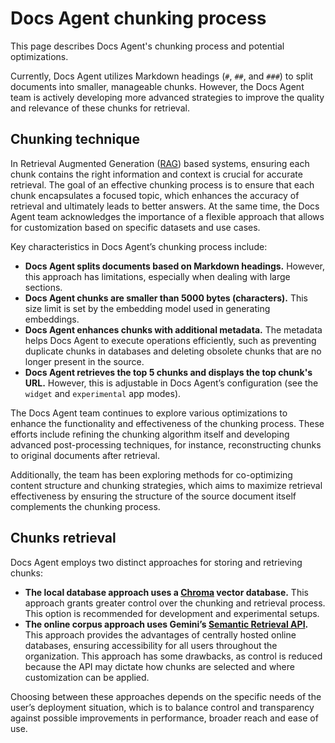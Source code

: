 <!-- SPDX-License-Identifier: MPL-2.0 -->
# Docs Agent chunking process

This page describes Docs Agent's chunking process and potential optimizations.

Currently, Docs Agent utilizes Markdown headings (`#`, `##`, and `###`) to
split documents into smaller, manageable chunks. However, the Docs Agent team
is actively developing more advanced strategies to improve the quality and
relevance of these chunks for retrieval.

## Chunking technique

In Retrieval Augmented Generation ([RAG][rag]) based systems, ensuring each
chunk contains the right information and context is crucial for accurate
retrieval. The goal of an effective chunking process is to ensure that each
chunk encapsulates a focused topic, which enhances the accuracy of retrieval
and ultimately leads to better answers. At the same time, the Docs Agent team
acknowledges the importance of a flexible approach that allows for
customization based on specific datasets and use cases.

Key characteristics in Docs Agent’s chunking process include:

- **Docs Agent splits documents based on Markdown headings.** However,
  this approach has limitations, especially when dealing with large sections.
- **Docs Agent chunks are smaller than 5000 bytes (characters).** This size
  limit is set by the embedding model used in generating embeddings.
- **Docs Agent enhances chunks with additional metadata.** The metadata helps
  Docs Agent to execute operations efficiently, such as preventing duplicate
  chunks in databases and deleting obsolete chunks that are  no longer
  present in the source.
- **Docs Agent retrieves the top 5 chunks and displays the top chunk's URL.**
  However, this is adjustable in Docs Agent’s configuration (see the `widget`
  and `experimental` app modes).

The Docs Agent team continues to explore various optimizations to enhance
the functionality and effectiveness of the chunking process. These efforts
include refining the chunking algorithm itself and developing advanced
post-processing techniques, for instance, reconstructing chunks to original
documents after retrieval.

Additionally, the team has been exploring methods for co-optimizing content
structure and chunking strategies, which aims to maximize retrieval
effectiveness by ensuring the structure of the source document itself
complements the chunking process.

## Chunks retrieval

Docs Agent employs two distinct approaches for storing and retrieving chunks:

- **The local database approach uses a [Chroma][chroma] vector database.**
  This approach grants greater control over the chunking and retrieval
  process. This option is recommended for development and experimental
  setups.
- **The online corpus approach uses Gemini’s
  [Semantic Retrieval API][semantic-retrieval].** This approach provides
  the advantages of centrally hosted online databases, ensuring
  accessibility for all users throughout the organization. This approach
  has some drawbacks, as control is reduced because the API may dictate
  how chunks are selected and where customization can be applied.

Choosing between these approaches depends on the specific needs of the user’s
deployment situation, which is to balance control and transparency against
possible improvements in performance, broader reach and ease of use.

<!-- Reference links -->

[rag]: concepts.md
[chroma]: https://docs.trychroma.com/
[semantic-retrieval]: https://ai.google.dev/gemini-api/docs/semantic_retrieval
